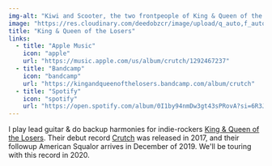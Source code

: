 ```yaml
---
img-alt: "Kiwi and Scooter, the two frontpeople of King & Queen of the Losers."
image: "https://res.cloudinary.com/deedobzcr/image/upload/q_auto,f_auto,w_600/v1552280249/scooterandkiwi.jpg"
title: "King & Queen of the Losers"
links:
  - title: "Apple Music"
    icon: "apple"
    url: "https://music.apple.com/us/album/crutch/1292467237"
  - title: "Bandcamp"
    icon: "bandcamp"
    url: "https://kingandqueenofthelosers.bandcamp.com/album/crutch"
  - title: "Spotify"
    icon: "spotify"
    url: "https://open.spotify.com/album/0I1by94nmDw3gt43sPRovA?si=6R3JRxepQxWT2PNEn74qdA"
---
```


I play lead guitar & do backup harmonies for indie-rockers [King & Queen of the Losers](https://www.youtube.com/channel/UCMHxOuc4abgqdwGqND3a74A). Their debut record [Crutch](https://kingandqueenofthelosers.bandcamp.com/album/crutch) was released in 2017, and their followup American Squalor arrives in December of 2019. We'll be touring with this record in 2020.
